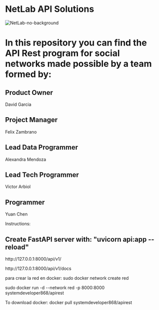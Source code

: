# NetLab API Solutions 

![NetLab-no-background](https://user-images.githubusercontent.com/108663725/202051195-94b87f4d-75b5-46e3-9a41-6f37b57c310a.png)

# In this repository you can find the API Rest program for social networks made possible by a team formed by: 

## Product Owner
David Garcia
## Project Manager
Felix Zambrano
## Lead Data Programmer
Alexandra Mendoza 
## Lead Tech Programmer
Victor Arbiol
## Programmer
Yuan Chen 



Instructions:
## Create FastAPI server with: "uvicorn api:app --reload" 

<p>http://127.0.0.1:8000/api/v1/</p>
<p>http://127.0.0.1:8000/api/v1/docs</p>
<p>para crear la red en docker:   sudo docker network create red</p>
<p>sudo docker run -d --network red -p 8000:8000 systemdeveloper868/apirest</p>
<p>To download docker: docker pull systemdeveloper868/apirest</p>
